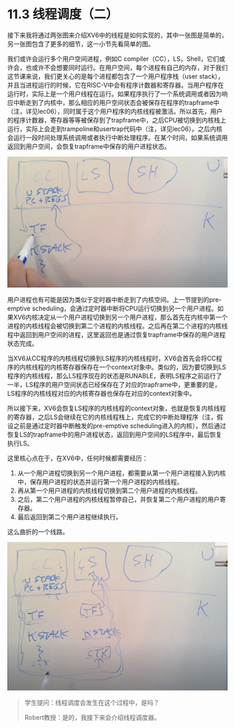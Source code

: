 # 11.3 线程调度（二）

接下来我将通过两张图来介绍XV6中的线程是如何实现的，其中一张图是简单的，另一张图包含了更多的细节，这一小节先看简单的图。

我们或许会运行多个用户空间进程，例如C compiler（CC），LS，Shell，它们或许会，也或许不会想要同时运行。在用户空间，每个进程有自己的内存，对于我们这节课来说，我们更关心的是每个进程都包含了一个用户程序栈（user stack），并且当进程运行的时候，它在RISC-V中会有程序计数器和寄存器。当用户程序在运行时，实际上是一个用户线程在运行。如果程序执行了一个系统调用或者因为响应中断走到了内核中，那么相应的用户空间状态会被保存在程序的trapframe中（注，详见lec06），同时属于这个用户程序的内核线程被激活。所以首先，用户的程序计数器，寄存器等等被保存到了trapframe中，之后CPU被切换到内核栈上运行，实际上会走到trampoline和usertrap代码中（注，详见lec06）。之后内核会运行一段时间处理系统调用或者执行中断处理程序。在某个时间，如果系统调用返回到用户空间，会恢复trapframe中保存的用户进程状态。

![](../.gitbook/assets/image%20%28465%29.png)

用户进程也有可能是因为类似于定时器中断走到了内核空间。上一节提到的pre-emptive scheduling，会通过定时器中断将CPU运行切换到另一个用户进程。如果XV6内核决定从一个用户进程切换到另一个用户进程，那么首先在内核中第一个进程的内核线程会被切换到第二个进程的内核线程。之后再在第二个进程的内核线程中返回到用户空间的进程，这里返回也是通过恢复trapframe中保存的用户进程状态完成。

当XV6从CC程序的内核线程切换到LS程序的内核线程时，XV6会首先会将CC程序的内核线程的内核寄存器保存在一个context对象中。类似的，因为要切换到LS程序的内核线程，那么LS程序现在的状态是RUNABLE，表明LS程序之前运行了一半，LS程序的用户空间状态已经保存在了对应的trapframe中，更重要的是，LS程序的内核线程对应的内核寄存器也保存在对应的context对象中。

所以接下来，XV6会恢复LS程序的内核线程的context对象，也就是恢复内核线程的寄存器，之后LS会继续在它的内核线程栈上，完成它的中断处理程序（注，假设之前是通过定时器中断触发的pre-emptive scheduling进入的内核），然后通过恢复LS的trapframe中的用户进程状态，返回到用户空间的LS程序中，最后恢复执行LS。

这里核心点在于，在XV6中，任何时候都需要经历：

1. 从一个用户进程切换到另一个用户进程，都需要从第一个用户进程接入到内核中，保存用户进程的状态并运行第一个用户进程的内核线程。
2. 再从第一个用户进程的内核线程切换到第二个用户进程的内核线程。
3. 之后，第二个用户进程的内核线程暂停自己，并恢复第二个用户进程的用户寄存器。
4. 最后返回到第二个用户进程继续执行。

这么曲折的一个线路。

![](../.gitbook/assets/image%20%28509%29.png)

> 学生提问：线程调度会发生在这个过程中，是吗？
>
> Robert教授：是的，我接下来会介绍线程调度器。

